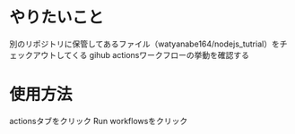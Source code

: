 # やりたいこと
別のリポジトリに保管してあるファイル（watyanabe164/nodejs_tutrial）をチェックアウトしてくる
gihub actionsワークフローの挙動を確認する

# 使用方法
actionsタブをクリック
Run workflowsをクリック
